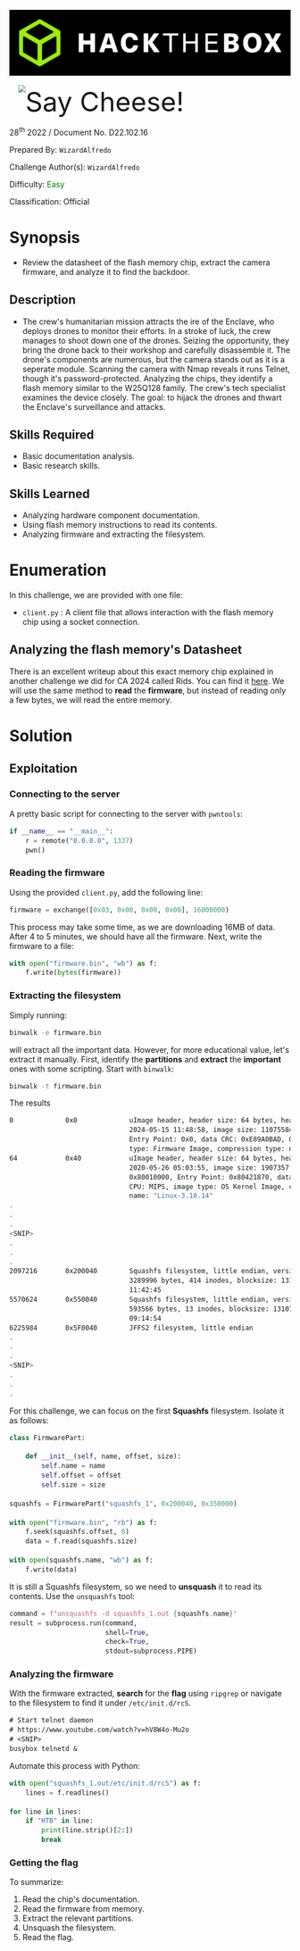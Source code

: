 ![img](assets/banner.png)

<img src='assets/images/htb.png' style='margin-left: 20px; zoom: 80%;' align=left /> <font size='10'>Say Cheese!</font>

28<sup>th</sup> 2022 / Document No. D22.102.16

Prepared By: `WizardAlfredo`

Challenge Author(s): `WizardAlfredo`

Difficulty: <font color=green>Easy</font>

Classification: Official

# Synopsis

- Review the datasheet of the flash memory chip, extract the camera firmware, and analyze it to find the backdoor.

## Description

- The crew's humanitarian mission attracts the ire of the Enclave, who deploys drones to monitor their efforts. In a stroke of luck, the crew manages to shoot down one of the drones. Seizing the opportunity, they bring the drone back to their workshop and carefully disassemble it. The drone's components are numerous, but the camera stands out as it is a seperate module. Scanning the camera with Nmap reveals it runs Telnet, though it's password-protected. Analyzing the chips, they identify a flash memory similar to the W25Q128 family. The crew's tech specialist examines the device closely. The goal: to hijack the drones and thwart the Enclave's surveillance and attacks.

## Skills Required

- Basic documentation analysis.
- Basic research skills.

## Skills Learned

- Analyzing hardware component documentation.
- Using flash memory instructions to read its contents.
- Analyzing firmware and extracting the filesystem.

# Enumeration

In this challenge, we are provided with one file:

- `client.py` : A client file that allows interaction with the flash memory chip using a socket connection.

## Analyzing the flash memory's Datasheet

There is an excellent writeup about this exact memory chip explained in another challenge we did for CA 2024 called Rids. You can find it [here](https://github.com/hackthebox/cyber-apocalypse-2024/blob/main/hw/Rids%20%5BEasy%5D/README.md). We will use the same method to **read** the **firmware**, but instead of reading only a few bytes, we will read the entire memory.

# Solution

## Exploitation

### Connecting to the server

A pretty basic script for connecting to the server with `pwntools`:

```python
if __name__ == "__main__":
    r = remote("0.0.0.0", 1337)
    pwn()
```

### Reading the firmware

Using the provided `client.py`, add the following line:

```python
firmware = exchange([0x03, 0x00, 0x00, 0x00], 16000000)
```

This process may take some time, as we are downloading 16MB of data. After 4 to 5 minutes, we should have all the firmware. Next, write the firmware to a file:

```python
with open("firmware.bin", "wb") as f:
    f.write(bytes(firmware))
```

### Extracting the filesystem

Simply running:

```bash
binwalk -e firmware.bin
```

will extract all the important data. However, for more educational value, let's extract it manually. First, identify the **partitions** and **extract** the **important** ones with some scripting. Start with `binwalk`:

```bash
binwalk -t firmware.bin
```

The results

```bash
0             0x0             uImage header, header size: 64 bytes, header CRC: 0x562C89CA, created:
                              2024-05-15 11:48:58, image size: 11075584 bytes, Data Address: 0x0,
                              Entry Point: 0x0, data CRC: 0xE89A0BAD, OS: Linux, CPU: MIPS, image
                              type: Firmware Image, compression type: none, image name: "jz_fw"
64            0x40            uImage header, header size: 64 bytes, header CRC: 0x6F5948F4, created:
                              2020-05-26 05:03:55, image size: 1907357 bytes, Data Address:
                              0x80010000, Entry Point: 0x80421870, data CRC: 0xD8FCDDFA, OS: Linux,
                              CPU: MIPS, image type: OS Kernel Image, compression type: lzma, image
                              name: "Linux-3.10.14"
.
.
.
<SNIP>
.
.
.
2097216       0x200040        Squashfs filesystem, little endian, version 4.0, compression:xz, size:
                              3289996 bytes, 414 inodes, blocksize: 131072 bytes, created: 2024-05-15
                              11:42:45
5570624       0x550040        Squashfs filesystem, little endian, version 4.0, compression:xz, size:
                              593566 bytes, 13 inodes, blocksize: 131072 bytes, created: 2020-08-20
                              09:14:54
6225984       0x5F0040        JFFS2 filesystem, little endian
.
.
.
<SNIP>
.
.
.
```

For this challenge, we can focus on the first **Squashfs** filesystem. Isolate it as follows:

```python
class FirmwarePart:

    def __init__(self, name, offset, size):
        self.name = name
        self.offset = offset
        self.size = size

squashfs = FirmwarePart("squashfs_1", 0x200040, 0x350000)

with open("firmware.bin", "rb") as f:
    f.seek(squashfs.offset, 0)
    data = f.read(squashfs.size)

with open(squashfs.name, "wb") as f:
    f.write(data)
```

It is still a Squashfs filesystem, so we need to **unsquash** it to read its contents. Use the `unsquashfs` tool:

```python
command = f"unsquashfs -d squashfs_1.out {squashfs.name}"
result = subprocess.run(command,
                        shell=True,
                        check=True,
                        stdout=subprocess.PIPE)
```

### Analyzing the firmware

With the firmware extracted, **search** for the **flag** using `ripgrep` or navigate to the filesystem to find it under `/etc/init.d/rcS`.

```txt
# Start telnet daemon
# https://www.youtube.com/watch?v=hV8W4o-Mu2o
# <SNIP>
busybox telnetd &
```

Automate this process with Python:

```python
with open("squashfs_1.out/etc/init.d/rcS") as f:
    lines = f.readlines()

for line in lines:
    if "HTB" in line:
        print(line.strip()[2:])
        break
```

### Getting the flag

To summarize:

1. Read the chip's documentation.
2. Read the firmware from memory.
3. Extract the relevant partitions.
4. Unsquash the filesystem.
5. Read the flag.
